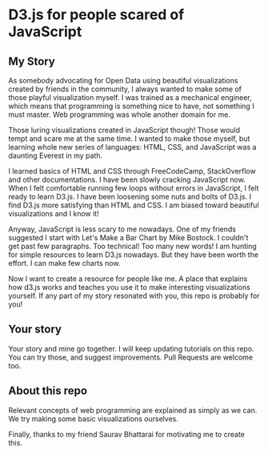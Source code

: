 # D3.js for people scared of JavaScript

## My Story
As somebody advocating for Open Data using beautiful visualizations created by friends in the community, I always wanted to make some of those playful visualization myself. I was trained as a mechanical engineer, which means that programming is something nice to have, not something I must master. Web programming was whole another domain for me. 


Those luring visualizations created in JavaScript though! Those would tempt and scare me at the same time. I wanted to make those myself, but learning whole new series of languages: HTML, CSS, and JavaScript was a daunting Everest in my path. 


I learned basics of HTML and CSS through FreeCodeCamp, StackOverflow and other documentations. I have been slowly cracking JavaScript now. When I felt comfortable running few loops without errors in JavaScript, I felt ready to learn D3.js. I have been loosening some nuts and bolts of D3.js. I find D3.js more satisfying than HTML and CSS. I am biased toward beautiful visualizations and I know it! 


Anyway, JavaScript is less scary to me nowadays. One of my friends suggested I start with Let's Make a Bar Chart by Mike Bostock. I couldn't get past few paragraphs. Too technical! Too many new words! I am hunting for simple resources to learn D3.js nowadays. But they have been worth the effort. I can make few charts now.


Now I want to create a resource for people like me. A place that explains how d3.js works and teaches you use it to make interesting visualizations yourself. If any part of my story resonated with you, this repo is probably for you! 

## Your story
Your story and mine go together. I will keep updating tutorials on this repo. You can try those, and suggest improvements. Pull Requests are welcome too.

## About this repo
Relevant concepts of web programming are explained as simply as we can. 
We try making some basic visualizations ourselves. 


Finally, thanks to my friend Saurav Bhattarai for motivating me to create this. 
